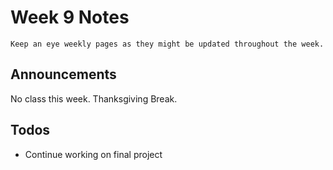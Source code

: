 
# Week 9 Notes

```{note}
Keep an eye weekly pages as they might be updated throughout the week.
```

## Announcements
No class this week. Thanksgiving Break.

## Todos

* Continue working on final project


